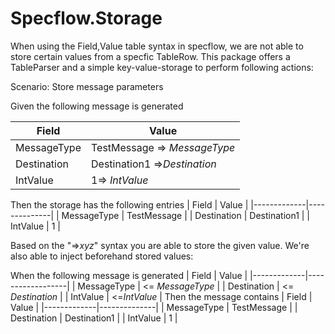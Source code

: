 # Specflow.Storage

When using the Field,Value table syntax in specflow, we are not able to store certain values from a specfic TableRow. This package offers a TableParser and a simple key-value-storage to perform following actions:


Scenario: Store message parameters


Given the following message is generated

| Field       | Value                        |
|-------------|------------------------------|
| MessageType | TestMessage => $MessageType$ |
| Destination | Destination1 =>$Destination$ |
| IntValue    | 1=> $IntValue$               |

Then the storage has the following entries
| Field       | Value        |
|-------------|--------------|
| MessageType | TestMessage  |
| Destination | Destination1 |
| IntValue    | 1            |
  
Based on the "=>$xyz$" syntax you are able to store the given value. We're also able to inject beforehand stored values:
  
When the following message is generated
	| Field       | Value            |
	|-------------|------------------|
	| MessageType | <= $MessageType$ |
	| Destination | <= $Destination$ |
	| IntValue    | <=$IntValue$     |
Then the message contains
	| Field       | Value        |
	|-------------|--------------|
	| MessageType | TestMessage  |
	| Destination | Destination1 |
	| IntValue    | 1            |


